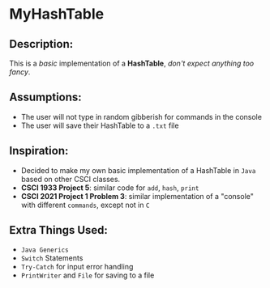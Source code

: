 # MyHashTable

## Description:
This is a *basic* implementation of a **HashTable**, *don't expect anything too fancy*.

## Assumptions:
 - The user will not type in random gibberish for commands in the console
 - The user will save their HashTable to a `.txt` file
 
## Inspiration:
 - Decided to make my own basic implementation of a HashTable in `Java` based on other CSCI classes.
 - **CSCI 1933 Project 5**: similar code for `add`, `hash`, `print`
 - **CSCI 2021 Project 1 Problem 3**: similar implementation of a "console" with different `commands`, except not in `C`

## Extra Things Used:
 - `Java Generics`
 - `Switch` Statements
 - `Try-Catch` for input error handling
 - `PrintWriter` and `File` for saving to a file
